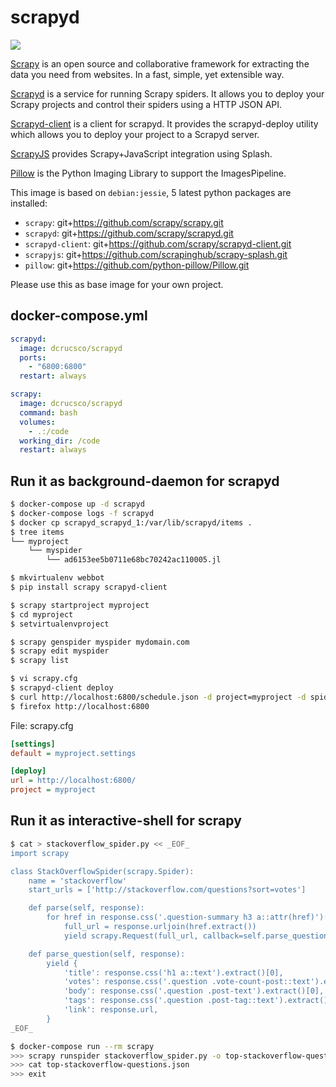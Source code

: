 scrapyd
=======

![](http://dockeri.co/image/dcrucsco/scrapyd)

[Scrapy][1] is an open source and collaborative framework for extracting the
data you need from websites. In a fast, simple, yet extensible way.

[Scrapyd][2] is a service for running Scrapy spiders.  It allows you to deploy
your Scrapy projects and control their spiders using a HTTP JSON API.

[Scrapyd-client][3] is a client for scrapyd. It provides the scrapyd-deploy
utility which allows you to deploy your project to a Scrapyd server.

[ScrapyJS][4] provides Scrapy+JavaScript integration using Splash.

[Pillow][5] is the Python Imaging Library to support the ImagesPipeline.

This image is based on `debian:jessie`, 5 latest python packages are installed:

- `scrapy`: git+https://github.com/scrapy/scrapy.git
- `scrapyd`: git+https://github.com/scrapy/scrapyd.git
- `scrapyd-client`: git+https://github.com/scrapy/scrapyd-client.git
- `scrapyjs`: git+https://github.com/scrapinghub/scrapy-splash.git
- `pillow`: git+https://github.com/python-pillow/Pillow.git

Please use this as base image for your own project.

## docker-compose.yml

```yaml
scrapyd:
  image: dcrucsco/scrapyd
  ports:
    - "6800:6800"
  restart: always

scrapy:
  image: dcrucsco/scrapyd
  command: bash
  volumes:
    - .:/code
  working_dir: /code
  restart: always
```

## Run it as background-daemon for scrapyd

```bash
$ docker-compose up -d scrapyd
$ docker-compose logs -f scrapyd
$ docker cp scrapyd_scrapyd_1:/var/lib/scrapyd/items .
$ tree items
└── myproject
    └── myspider
        └── ad6153ee5b0711e68bc70242ac110005.jl
```

```bash
$ mkvirtualenv webbot
$ pip install scrapy scrapyd-client

$ scrapy startproject myproject
$ cd myproject
$ setvirtualenvproject

$ scrapy genspider myspider mydomain.com
$ scrapy edit myspider
$ scrapy list

$ vi scrapy.cfg
$ scrapyd-client deploy
$ curl http://localhost:6800/schedule.json -d project=myproject -d spider=myspider
$ firefox http://localhost:6800
```

File: scrapy.cfg

```ini
[settings]
default = myproject.settings

[deploy]
url = http://localhost:6800/
project = myproject
```

## Run it as interactive-shell for scrapy

```bash
$ cat > stackoverflow_spider.py << _EOF_
import scrapy

class StackOverflowSpider(scrapy.Spider):
    name = 'stackoverflow'
    start_urls = ['http://stackoverflow.com/questions?sort=votes']

    def parse(self, response):
        for href in response.css('.question-summary h3 a::attr(href)'):
            full_url = response.urljoin(href.extract())
            yield scrapy.Request(full_url, callback=self.parse_question)

    def parse_question(self, response):
        yield {
            'title': response.css('h1 a::text').extract()[0],
            'votes': response.css('.question .vote-count-post::text').extract()[0],
            'body': response.css('.question .post-text').extract()[0],
            'tags': response.css('.question .post-tag::text').extract(),
            'link': response.url,
        }
_EOF_

$ docker-compose run --rm scrapy
>>> scrapy runspider stackoverflow_spider.py -o top-stackoverflow-questions.json
>>> cat top-stackoverflow-questions.json
>>> exit
```

[1]: https://github.com/scrapy/scrapy
[2]: https://github.com/scrapy/scrapyd
[3]: https://github.com/scrapy/scrapyd-client
[4]: https://github.com/scrapinghub/scrapy-splash
[5]: https://github.com/python-pillow/Pillow
